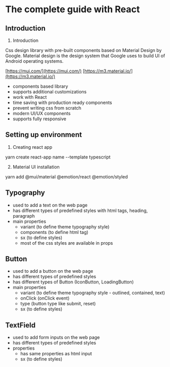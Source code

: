 # The complete guide with React

## Introduction

1. Introduction

Css design library with pre-built components based on Material Design by Google.
Material design is the design system that Google uses to build UI of Android operating systems.

[https://mui.com/](https://mui.com/)
[https://m3.material.io/](https://m3.material.io/)

- components based library
- supports additional customizations
- work with React
- time saving with production ready components
- prevent writing css from scratch
- modern UI/UX components
- supports fully responsive

## Setting up environment

1. Creating react app

yarn create react-app name --template typescript

2. Material UI installation

yarn add @mui/material @emotion/react @emotion/styled

## Typography

- used to add a text on the web page
- has different types of predefined styles with html tags, heading, paragraph
- main properties
    - variant (to define theme typography style)
    - components (to define html tag)
    - sx (to define styles)
    - most of the css styles are available in props

## Button

- used to add a button on the web page
- has different types of predefined styles
- has different types of Button (IconButton, LoadingButton)
- main properties
    - variant (to define theme typography style - outlined, contained, text)
    - onClick (onClick event)
    - type (button type like submit, reset)
    - sx (to define styles)

## TextField

- used to add form inputs on the web page
- has different types of predefined styles
- properties
    - has same properties as html input
    - sx (to define styles)
